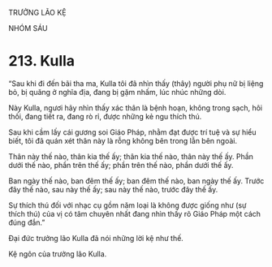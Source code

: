 TRƯỞNG LÃO KỆ

NHÓM SÁU

# 213. Kulla

“Sau khi đi đến bãi tha ma, Kulla tôi đã nhìn thấy (thây) người phụ nữ bị liệng bỏ, bị quăng ở nghĩa địa, đang bị gặm nhấm, lúc nhúc những dòi.

Này Kulla, ngươi hãy nhìn thấy xác thân là bệnh hoạn, không trong sạch, hôi thối, đang tiết ra, đang rò rỉ, được những kẻ ngu thích thú.

Sau khi cầm lấy cái gương soi Giáo Pháp, nhằm đạt được trí tuệ và sự hiểu biết, tôi đã quán xét thân này là rỗng không bên trong lẫn bên ngoài.

Thân này thế nào, thân kia thế ấy; thân kia thế nào, thân này thế ấy. Phần dưới thế nào, phần trên thế ấy; phần trên thế nào, phần dưới thế ấy.

Ban ngày thế nào, ban đêm thế ấy; ban đêm thế nào, ban ngày thế ấy. Trước đây thế nào, sau này thế ấy; sau này thế nào, trước đây thế ấy.

Sự thích thú đối với nhạc cụ gồm năm loại là không được giống như (sự thích thú) của vị có tâm chuyên nhất đang nhìn thấy rõ Giáo Pháp một cách đúng đắn.”

Đại đức trưởng lão Kulla đã nói những lời kệ như thế.

Kệ ngôn của trưởng lão Kulla.
